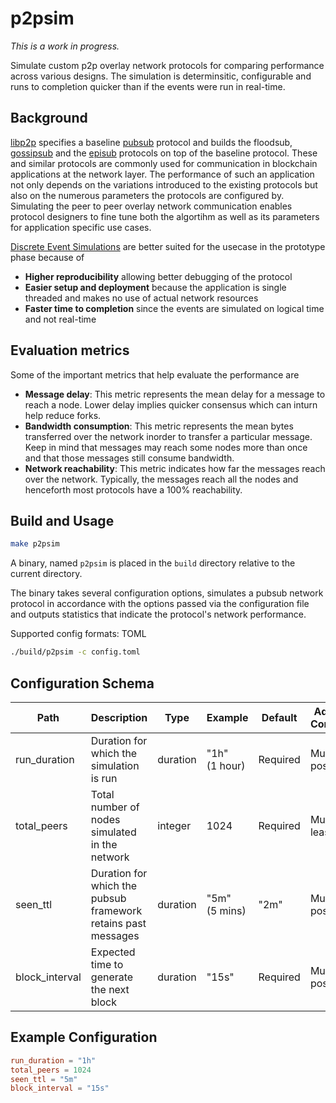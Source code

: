 # p2psim

*This is a work in progress.*

Simulate custom p2p overlay network protocols for comparing performance across various designs. The simulation is determinsitic, configurable and runs to completion quicker than if the events were run in real-time.

## Background

[libp2p](https://docs.libp2p.io/) specifies a baseline [pubsub](https://docs.libp2p.io/concepts/publish-subscribe/) protocol and builds the floodsub, [gossipsub](https://github.com/libp2p/specs/blob/master/pubsub/gossipsub/gossipsub-v1.0.md) and the [episub](https://github.com/libp2p/specs/blob/master/pubsub/gossipsub/episub.md) protocols on top of the baseline protocol. These and similar protocols are commonly used for communication in blockchain applications at the network layer. The performance of such an application not only depends on the variations introduced to the existing protocols but also on the numerous parameters the protocols are configured by. Simulating the peer to peer overlay network communication enables protocol designers to fine tune both the algortihm as well as its parameters for application specific use cases.

[Discrete Event Simulations](https://en.wikipedia.org/wiki/Discrete-event_simulation) are better suited for the usecase in the prototype phase because of

* **Higher reproducibility** allowing better debugging of the protocol
* **Easier setup and deployment** because the application is single threaded and makes no use of actual network resources
* **Faster time to completion** since the events are simulated on logical time and not real-time

## Evaluation metrics

Some of the important metrics that help evaluate the performance are

* **Message delay**: This metric represents the mean delay for a message to reach a node. Lower delay implies quicker consensus which can inturn help reduce forks.
* **Bandwidth consumption**: This metric represents the mean bytes transferred over the network inorder to transfer a particular message. Keep in mind that messages may reach some nodes more than once and that those messages still consume bandwidth.
* **Network reachability**: This metric indicates how far the messages reach over the network. Typically, the messages reach all the nodes and henceforth most protocols have a 100% reachability.

## Build and Usage

```bash
make p2psim
```

A binary, named `p2psim` is placed in the `build` directory relative to the current directory.

The binary takes several configuration options, simulates a pubsub network protocol in accordance with the options passed via the configuration file and outputs statistics that indicate the protocol's network performance.

Supported config formats: TOML

```bash
./build/p2psim -c config.toml
```

## Configuration Schema

| Path            | Description                                                   | Type     | Example          | Default  | Additional Constraints |
|-----------------|---------------------------------------------------------------|----------|------------------|----------|------------------------|
| run\_duration   | Duration for which the simulation is run                      | duration | "1h"<br>(1 hour) | Required | Must be positive       |
| total\_peers    | Total number of nodes simulated in the network                | integer  | 1024             | Required | Must be at least 2     |
| seen\_ttl       | Duration for which the pubsub framework retains past messages | duration | "5m"<br>(5 mins) | "2m"     | Must be positive       |
| block\_interval | Expected time to generate the next block                      | duration | "15s"            | Required | Must be positive       |

## Example Configuration

```toml
run_duration = "1h"
total_peers = 1024
seen_ttl = "5m"
block_interval = "15s"
```
